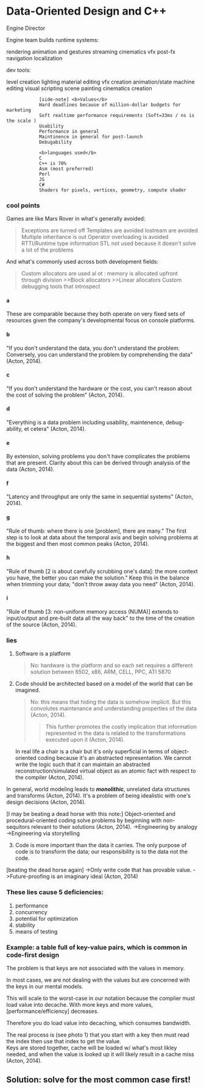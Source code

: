 # Data-Oriented Design and C++
Engine Director 


Engine team builds runtime systems:

rendering
animation and gestures
streaming
cinematics
vfx
post-fx
navigation
localization


dev tools:

level creation
lighting
material editing
vfx creation
animation/state machine editing
visual scripting
scene painting
cinematics creation


				[side-note] <b>Values</b>
				Hard deadlines because of million-dollar budgets for marketing
				Soft realtime performance requirements (Soft=33ms / ns is the scale )
				Usability
				Performance in general
				Maintinence in general for post-launch
				Debugability 

				<b>languages used</b>
				C
				C++ is 70% 
				Asm (most preferred)
				Perl
				JS
				C#
				Shaders for pixels, vertices, geometry, compute shader

### cool points
Games are like Mars Rover in what's generally avoided:
> Exceptions are turned off 
> Templates are avoided 
> Iostream are avoided
> Multiple inheritance is out
> Operator overloading is avoided 
> RTTI/Runtime type information 
> STL not used because it doesn't solve a lot of the problems

And what's commonly used across both development fields:
> Custom allocators are used al ot : memory is allocated upfront through division
	>>Block allocators
	>>Linear allocators
> Custom debugging tools that introspect

#### a
These are comparable because they both operate on very fixed sets of resources given the company's developmental focus on console platforms.

#### b 
"If you don't understand the data, you don't understand the problem. Conversely, you can understand the problem by comprehending the data" (Acton, 2014).

#### c 
"If you don't understand the hardware or the cost, you can't reason about the cost of solving the problem" (Acton, 2014).

#### d 
"Everything is a data problem including usability, maintenence, debug-ability, et cetera" (Acton, 2014).

#### e 
By extension, solving problems you don't have complicates the problems that are present. Clarity about this can be derived through analysis of the data (Acton, 2014).

#### f
"Latency and throughput are only the same in sequential systems" (Acton, 2014).

#### g
"Rule of thumb: where there is one [problem], there are many." The first step is to look at data about the temporal axis and begin solving problems at the biggest and then most common peaks (Acton, 2014).

#### h 
"Rule of thumb [2 is about carefully scrubbing one's data]: the more context you have, the better you can make the solution." Keep this in the balance when trimming your data; "don't throw away data you need" (Acton, 2014). 

#### i 
"Rule of thumb [3: non-uniform memory access (NUMA)] extends to input/output and pre-built data all the way back" to the time of the creation of the source (Acton, 2014).


### lies
1) Software is a platform
	>No: hardware is the platform and so each set requires a different solution between 6502, x86, ARM, CELL, PPC, ATI 5870 

2) Code should be architected based on a model of the world that can be imagined. 
	>No: this means that hiding the data is somehow implicit. But this convolutes maintenance and understanding properties of the data (Acton, 2014).
	>>This further promotes the costly implication that information represented in the data is related to the transformations executed upon it (Acton, 2014).


	In real life a chair is a chair but it's only superficial in terms of object-oriented coding because it's an abstracted representation. We cannot write the logic such that it can maintain an abstracted reconstruction/simulated virtual object as an atomic fact with respect to the compiler (Acton, 2014).

In general, world modeling leads to <b><em>monolithic</em></b>, unrelated data structures and transforms (Acton, 2014). 
It's a problem of being idealistic with one's design decisions (Acton, 2014).

[I may be beating a dead horse with this note:]
Object-oriented and procedural-oriented coding solve problems by beginning with non-sequitors relevant to their solutions (Acton, 2014).
->Engineering by analogy
->Engineering via storytelling

 3) Code is more important than the data it carries. The only purpose of code is to transform the data; our responsibility is to the data not the code. 
 
 [beating the dead horse again]
->Only write code that has provable value. 
->Future-proofing is an imaginary ideal (Acton, 2014)

### These lies cause 5 deficiencies:
1)  performance
2)  concurrency
3)  potential for optimization
4)  stability
5)  means of testing 


### Example: a table full of key-value pairs, which is common in code-first design
The problem is that keys are not associated with the values in memory. 

In most cases, we are not dealing with the values but are concerned with the keys in our mental models. 

This will scale to the worst-case in our notation because the complier must load value into decache. With more keys and more values, [performance/efficiency] decreases.

Therefore you do load value into decaching, which consumes bandwidth. 

The real process is (see photo 1) that you start with a key then must read the index then use that index to get the value. 	
Keys are stored together, 
cache will be loaded w/ what's most likley needed,
and when the value is looked up it will likely result in a cache miss (Acton, 2014). 


## Solution: solve for the most common case first! 